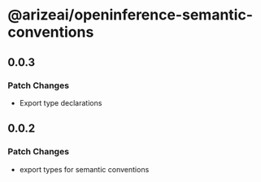 # @arizeai/openinference-semantic-conventions

## 0.0.3

### Patch Changes

- Export type declarations

## 0.0.2

### Patch Changes

- export types for semantic conventions

